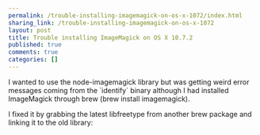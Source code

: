 ```yaml
---
permalink: /trouble-installing-imagemagick-on-os-x-1072/index.html
sharing_link: /trouble-installing-imagemagick-on-os-x-1072
layout: post
title: Trouble installing ImageMagick on OS X 10.7.2
published: true
comments: true
categories: []
---
```

<p>I wanted to use the node-imagemagick library but was getting weird error messages coming from the `identify` binary although I had installed ImageMagick through brew (brew install imagemagick).</p>
<script src="https://gist.github.com/3852226.js?file=bug"></script>
<p>I fixed it by grabbing the latest libfreetype from another brew package and linking it to the old library:</p>
<script src="https://gist.github.com/3852226.js?file=fix"></script>
